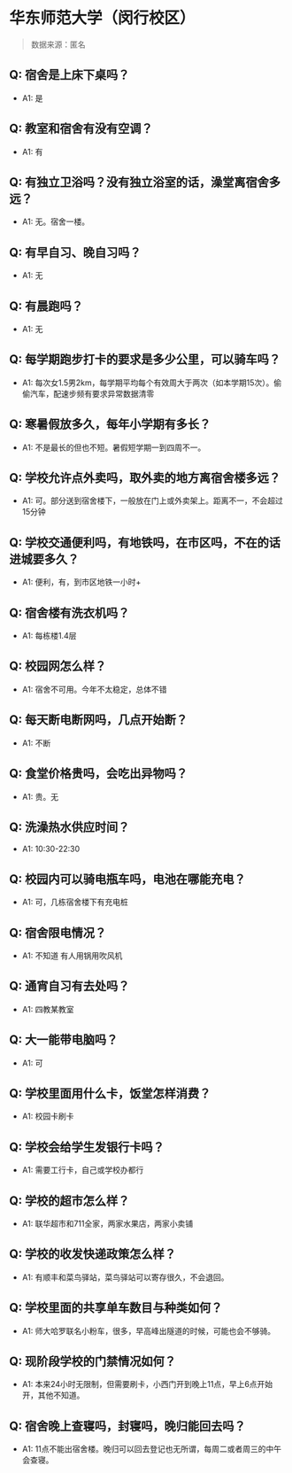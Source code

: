 # 华东师范大学（闵行校区）

> 数据来源：匿名

## Q: 宿舍是上床下桌吗？

- A1: 是

## Q: 教室和宿舍有没有空调？

- A1: 有

## Q: 有独立卫浴吗？没有独立浴室的话，澡堂离宿舍多远？

- A1: 无。宿舍一楼。

## Q: 有早自习、晚自习吗？

- A1: 无

## Q: 有晨跑吗？

- A1: 无

## Q: 每学期跑步打卡的要求是多少公里，可以骑车吗？

- A1: 每次女1.5男2km，每学期平均每个有效周大于两次（如本学期15次）。偷偷汽车，配速步频有要求异常数据清零

## Q: 寒暑假放多久，每年小学期有多长？

- A1: 不是最长的但也不短。暑假短学期一到四周不一。

## Q: 学校允许点外卖吗，取外卖的地方离宿舍楼多远？

- A1: 可。部分送到宿舍楼下，一般放在门上或外卖架上。距离不一，不会超过15分钟

## Q: 学校交通便利吗，有地铁吗，在市区吗，不在的话进城要多久？

- A1: 便利，有，到市区地铁一小时+

## Q: 宿舍楼有洗衣机吗？

- A1: 每栋楼1.4层

## Q: 校园网怎么样？

- A1: 宿舍不可用。今年不太稳定，总体不错

## Q: 每天断电断网吗，几点开始断？

- A1: 不断

## Q: 食堂价格贵吗，会吃出异物吗？

- A1: 贵。无

## Q: 洗澡热水供应时间？

- A1: 10:30-22:30

## Q: 校园内可以骑电瓶车吗，电池在哪能充电？

- A1: 可，几栋宿舍楼下有充电桩

## Q: 宿舍限电情况？

- A1: 不知道 有人用锅用吹风机

## Q: 通宵自习有去处吗？

- A1: 四教某教室

## Q: 大一能带电脑吗？

- A1: 可

## Q: 学校里面用什么卡，饭堂怎样消费？

- A1: 校园卡刷卡

## Q: 学校会给学生发银行卡吗？

- A1: 需要工行卡，自己或学校办都行

## Q: 学校的超市怎么样？

- A1: 联华超市和711全家，两家水果店，两家小卖铺

## Q: 学校的收发快递政策怎么样？

- A1: 有顺丰和菜鸟驿站，菜鸟驿站可以寄存很久，不会退回。

## Q: 学校里面的共享单车数目与种类如何？

- A1: 师大哈罗联名小粉车，很多，早高峰出隧道的时候，可能也会不够骑。

## Q: 现阶段学校的门禁情况如何？

- A1: 本来24小时无限制，但需要刷卡，小西门开到晚上11点，早上6点开始开，其他不知道。

## Q: 宿舍晚上查寝吗，封寝吗，晚归能回去吗？

- A1: 11点不能出宿舍楼。晚归可以回去登记也无所谓，每周二或者周三的中午会查寝。

